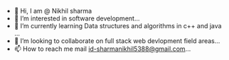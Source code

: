 - 👋 Hi, I am @ Nikhil sharma
- 👀 I’m interested in software development...
- 🌱 I’m currently learning Data structures and algorithms in c++ and java ...
- 💞️ I’m looking to collaborate on full stack web devlopment field areas...
- 📫 How to reach me mail id-sharmanikhil5388@gmail.com...

<!---
darkworldchamp/darkworldchamp is a ✨ special ✨ repository because its `README.md` (this file) appears on your GitHub profile.
You can click the Preview link to take a look at your changes.
--->
